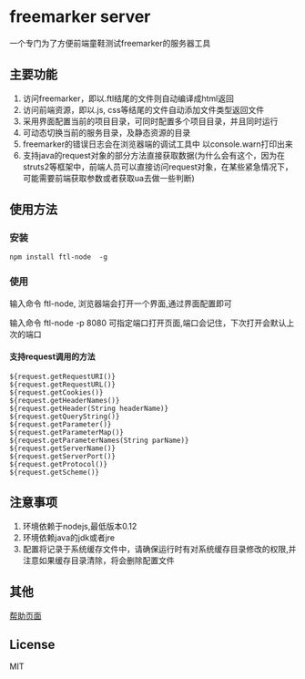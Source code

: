 freemarker server
========================

一个专门为了方便前端童鞋测试freemarker的服务器工具

## 主要功能
1. 访问freemarker，即以.ftl结尾的文件则自动编译成html返回
2. 访问前端资源，即以.js, css等结尾的文件自动添加文件类型返回文件
3. 采用界面配置当前的项目目录，可同时配置多个项目目录，并且同时运行
4. 可动态切换当前的服务目录，及静态资源的目录
5. freemarker的错误日志会在浏览器端的调试工具中 以console.warn打印出来
6. 支持java的request对象的部分方法直接获取数据(为什么会有这个，因为在struts2等框架中，前端人员可以直接访问request对象，在某些紧急情况下，可能需要前端获取参数或者获取ua去做一些判断)


## 使用方法
### 安装
```
npm install ftl-node  -g 
```
### 使用

输入命令 ftl-node, 浏览器端会打开一个界面,通过界面配置即可

输入命令 ftl-node -p 8080 可指定端口打开页面,端口会记住，下次打开会默认上次的端口

####  支持request调用的方法
```
${request.getRequestURI()}
${request.getRequestURL()}
${request.getCookies()}
${request.getHeaderNames()}
${request.getHeader(String headerName)}
${request.getQueryString()}
${request.getParameter()}
${request.getParameterMap()}
${request.getParameterNames(String parName)}
${request.getServerName()}
${request.getServerPort()}
${request.getProtocol()}
${request.getScheme()}
```

## 注意事项
1. 环境依赖于nodejs,最低版本0.12
3. 环境依赖java的jdk或者jre
2. 配置将记录于系统缓存文件中，请确保运行时有对系统缓存目录修改的权限,并注意如果缓存目录清除，将会删除配置文件

## 其他
[帮助页面](https://github.com/jianxcao/ftl-node/blob/master/static/help.md)

## License

MIT
